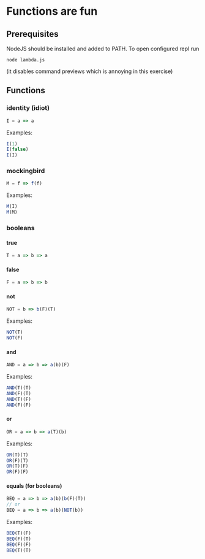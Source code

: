 # Functions are fun

## Prerequisites

NodeJS should be installed and added to PATH. To open configured repl run 

```
node lambda.js
```

(it disables command previews which is annoying in this exercise)

## Functions

### identity (idiot)

```javascript
I = a => a
```

Examples:

```javascript
I(1)
I(false)
I(I)
```

### mockingbird

```javascript
M = f => f(f)
```

Examples:

```javascript
M(I)
M(M)
```

### booleans

#### true

```javascript
T = a => b => a
```

#### false

```javascript
F = a => b => b
```

#### not

```javascript
NOT = b => b(F)(T)
```

Examples:

```javascript
NOT(T)
NOT(F)
```

#### and

```javascript
AND = a => b => a(b)(F)
```

Examples:

```javascript
AND(T)(T)
AND(F)(T)
AND(T)(F)
AND(F)(F)
```

#### or

```javascript
OR = a => b => a(T)(b)
```

Examples:

```javascript
OR(T)(T)
OR(F)(T)
OR(T)(F)
OR(F)(F)
```

#### equals (for booleans)

```javascript
BEQ = a => b => a(b)(b(F)(T))
// or
BEQ = a => b => a(b)(NOT(b))
```

Examples:

```javascript
BEQ(T)(F)
BEQ(F)(T)
BEQ(F)(F)
BEQ(T)(T)
```